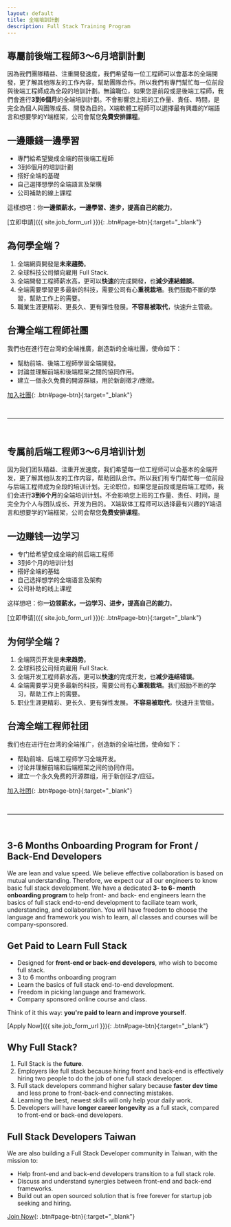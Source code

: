 ```yaml
---
layout: default
title: 全端培訓計劃
description: Full Stack Training Program
---
```


<a name="zh-tw"></a>

## 專屬前後端工程師3～6月培訓計劃

因為我們團隊精益、注重開發速度，我們希望每一位工程師可以會基本的全端開發，更了解其他隊友的工作內容，幫助團隊合作。所以我們有專門幫忙每一位前段與後端工程師成為全段的培訓計劃。無論職位，如果您是前段或是後端工程師，我們會進行**3到6個月**的全端培訓計劃。不會影響您上班的工作量、責任、時間，是完全為個人與團隊成長、開發為目的。X端軟體工程師可以選擇最有興趣的Y端語言和想要學的Y端框架，公司會幫您**免費安排課程**。

## 一邊賺錢一邊學習

* 專門給希望變成全端的前後端工程師
* 3到6個月的培訓計劃
* 搭好全端的基礎
* 自己選擇想學的全端語言及架構
* 公司補助的線上課程

這樣想吧：你**一邊領薪水，一邊學習、進步，提高自己的能力**。

[立即申請]({{ site.job_form_url }}){: .btn#page-btn}{:target="_blank"}


## 為何學全端？

1. 全端網頁開發是**未來趨勢**。
1. 全球科技公司傾向雇用 Full Stack.
1. 全端開發工程師薪水高，更可以**快速**的完成開發，也**減少連結錯誤**。
1. 全端需要學習更多最新的科技，需要公司有心**重視栽培**。我們鼓勵不斷的學習，幫助工作上的需要。
1. 職業生涯更精彩、更長久、更有彈性發展。**不容易被取代**，快速升主管級。

## 台灣全端工程師社團

我們也在進行在台灣的全端推廣，創造新的全端社團，使命如下：

* 幫助前端、後端工程師學習全端開發。
* 討論並理解前端和後端框架之間的協同作用。
* 建立一個永久免費的開源群組，用於新創徵才/應徵。

[加入社團](https://stacktw.github.io/){: .btn#page-btn}{:target="_blank"}

<br>

---

<br>

<a name="zh-cn"></a>

## 专属前后端工程师3～6月培训计划

因为我们团队精益、注重开发速度，我们希望每一位工程师可以会基本的全端开发，更了解其他队友的工作内容，帮助团队合作。所以我们有专门帮忙每一位前段与后端工程师成为全段的培训计划。无论职位，如果您是前段或是后端工程师，我们会进行**3到6个月**的全端培训计划。不会影响您上班的工作量、责任、时间，是完全为个人与团队成长、开发为目的。 X端软体工程师可以选择最有兴趣的Y端语言和想要学的Y端框架，公司会帮您**免费安排课程**。

## 一边赚钱一边学习

* 专门给希望变成全端的前后端工程师
* 3到6个月的培训计划
* 搭好全端的基础
* 自己选择想学的全端语言及架构
* 公司补助的线上课程

这样想吧：你**一边领薪水，一边学习、进步，提高自己的能力**。

[立即申请]({{ site.job_form_url }}){: .btn#page-btn}{:target="_blank"}


## 为何学全端？

1. 全端网页开发是**未来趋势**。
1. 全球科技公司倾向雇用 Full Stack.
1. 全端开发工程师薪水高，更可以**快速**的完成开发，也**减少连结错误**。
1. 全端需要学习更多最新的科技，需要公司有心**重视栽培**。我们鼓励不断的学习，帮助工作上的需要。
1. 职业生涯更精彩、更长久、更有弹性发展。 **不容易被取代**，快速升主管级。

## 台湾全端工程师社团

我们也在进行在台湾的全端推广，创造新的全端社团，使命如下：

* 帮助前端、后端工程师学习全端开发。
* 讨论并理解前端和后端框架之间的协同作用。
* 建立一个永久免费的开源群组，用于新创征才/应征。

[加入社团](https://stacktw.github.io/){: .btn#page-btn}{:target="_blank"}

<br>

---

<br>

<a name="en"></a>

## 3-6 Months Onboarding Program for Front / Back-End Developers

We are lean and value speed. We believe effective collaboration is based on mutual understanding. Therefore, we expect our all our engineers to know basic full stack development. We have a dedicated **3- to 6- month onboarding program** to help front- and back- end engineers learn the basics of full stack end-to-end development to faciliate team work, understanding, and collaboration. You will have freedom to choose the language and framework you wish to learn, all classes and courses will be company-sponsored.

## Get Paid to Learn Full Stack

* Designed for **front-end or back-end developers**, who wish to become full stack.
* 3 to 6 months onboarding program
* Learn the basics of full stack end-to-end development.
* Freedom in picking language and framework.
* Company sponsored online course and class.

Think of it this way: **you're paid to learn and improve yourself**.

[Apply Now]({{ site.job_form_url }}){: .btn#page-btn}{:target="_blank"}

## Why Full Stack?

1. Full Stack is the **future**.
1. Employers like full stack because hiring front and back-end is effectively hiring two people to do the job of one full stack developer.
1. Full stack developers command higher salary because **faster dev time** and less prone to front-back-end connecting mistakes.
1. Learning the best, newest skills will only help your daily work.
1. Developers will have **longer career longevity** as a full stack, compared to front-end or back-end developers.

## Full Stack Developers Taiwan

We are also building a Full Stack Developer community in Taiwan, with the mission to:

* Help front-end and back-end developers transition to a full stack role.
* Discuss and understand synergies between front-end and back-end frameworks.
* Build out an open sourced solution that is free forever for startup job seeking and hiring.

[Join Now](https://stacktw.github.io/){: .btn#page-btn}{:target="_blank"}